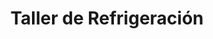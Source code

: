 ---
title: "Taller de Refrigeración"
url: /lotificacion-monzon/taller-de-refrigeracion/
shop: Allgemein
---